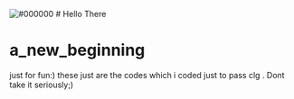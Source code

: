 ![#000000](https://img.shields.io/badge/GitHub-000000?style=for-the-badge&logo=GitHub&logoColor=white) # Hello There
# a_new_beginning
just for fun:)
these just are the codes which i coded just to pass clg . Dont take it seriously;)
